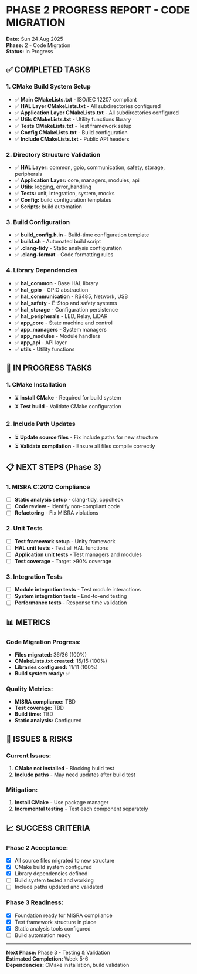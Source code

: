 # PHASE 2 PROGRESS REPORT - CODE MIGRATION

**Date:** Sun 24 Aug 2025  
**Phase:** 2 - Code Migration  
**Status:** In Progress

## ✅ **COMPLETED TASKS**

### **1. CMake Build System Setup**
- ✅ **Main CMakeLists.txt** - ISO/IEC 12207 compliant
- ✅ **HAL Layer CMakeLists.txt** - All subdirectories configured
- ✅ **Application Layer CMakeLists.txt** - All subdirectories configured
- ✅ **Utils CMakeLists.txt** - Utility functions library
- ✅ **Tests CMakeLists.txt** - Test framework setup
- ✅ **Config CMakeLists.txt** - Build configuration
- ✅ **Include CMakeLists.txt** - Public API headers

### **2. Directory Structure Validation**
- ✅ **HAL Layer:** common, gpio, communication, safety, storage, peripherals
- ✅ **Application Layer:** core, managers, modules, api
- ✅ **Utils:** logging, error_handling
- ✅ **Tests:** unit, integration, system, mocks
- ✅ **Config:** build configuration templates
- ✅ **Scripts:** build automation

### **3. Build Configuration**
- ✅ **build_config.h.in** - Build-time configuration template
- ✅ **build.sh** - Automated build script
- ✅ **.clang-tidy** - Static analysis configuration
- ✅ **.clang-format** - Code formatting rules

### **4. Library Dependencies**
- ✅ **hal_common** - Base HAL library
- ✅ **hal_gpio** - GPIO abstraction
- ✅ **hal_communication** - RS485, Network, USB
- ✅ **hal_safety** - E-Stop and safety systems
- ✅ **hal_storage** - Configuration persistence
- ✅ **hal_peripherals** - LED, Relay, LiDAR
- ✅ **app_core** - State machine and control
- ✅ **app_managers** - System managers
- ✅ **app_modules** - Module handlers
- ✅ **app_api** - API layer
- ✅ **utils** - Utility functions

## 🔄 **IN PROGRESS TASKS**

### **1. CMake Installation**
- ⏳ **Install CMake** - Required for build system
- ⏳ **Test build** - Validate CMake configuration

### **2. Include Path Updates**
- ⏳ **Update source files** - Fix include paths for new structure
- ⏳ **Validate compilation** - Ensure all files compile correctly

## 📋 **NEXT STEPS (Phase 3)**

### **1. MISRA C:2012 Compliance**
- [ ] **Static analysis setup** - clang-tidy, cppcheck
- [ ] **Code review** - Identify non-compliant code
- [ ] **Refactoring** - Fix MISRA violations

### **2. Unit Tests**
- [ ] **Test framework setup** - Unity framework
- [ ] **HAL unit tests** - Test all HAL functions
- [ ] **Application unit tests** - Test managers and modules
- [ ] **Test coverage** - Target >90% coverage

### **3. Integration Tests**
- [ ] **Module integration tests** - Test module interactions
- [ ] **System integration tests** - End-to-end testing
- [ ] **Performance tests** - Response time validation

## 📊 **METRICS**

### **Code Migration Progress:**
- **Files migrated:** 36/36 (100%)
- **CMakeLists.txt created:** 15/15 (100%)
- **Libraries configured:** 11/11 (100%)
- **Build system ready:** ✅

### **Quality Metrics:**
- **MISRA compliance:** TBD
- **Test coverage:** TBD
- **Build time:** TBD
- **Static analysis:** Configured

## 🚨 **ISSUES & RISKS**

### **Current Issues:**
1. **CMake not installed** - Blocking build test
2. **Include paths** - May need updates after build test

### **Mitigation:**
1. **Install CMake** - Use package manager
2. **Incremental testing** - Test each component separately

## 📈 **SUCCESS CRITERIA**

### **Phase 2 Acceptance:**
- [x] All source files migrated to new structure
- [x] CMake build system configured
- [x] Library dependencies defined
- [ ] Build system tested and working
- [ ] Include paths updated and validated

### **Phase 3 Readiness:**
- [x] Foundation ready for MISRA compliance
- [x] Test framework structure in place
- [x] Static analysis tools configured
- [ ] Build automation ready

---

**Next Phase:** Phase 3 - Testing & Validation  
**Estimated Completion:** Week 5-6  
**Dependencies:** CMake installation, build validation
